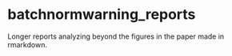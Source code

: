 batchnormwarning_reports
========================

Longer reports analyzing beyond the figures in the paper made in rmarkdown.
